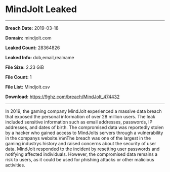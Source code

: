# MindJolt Leaked

------------
**Breach Date:** 2019-03-18

**Domain:** mindjolt.com

**Leaked Count:** 28364826

**Leaked Info:** dob,email,realname

**File Size:** 2.23 GiB

**File Count:** 1

**File List:** Mindjolt.csv

**Download:** https://9ghz.com/breach/MindJolt_474432

------------
In 2019, the gaming company MindJolt experienced a massive data breach that exposed the personal information of over 28 million users. The leak included sensitive information such as email addresses, passwords, IP addresses, and dates of birth. The compromised data was reportedly stolen by a hacker who gained access to MindJolts servers through a vulnerability in the companys website.\n\nThe breach was one of the largest in the gaming industrys history and raised concerns about the security of user data. MindJolt responded to the incident by resetting user passwords and notifying affected individuals. However, the compromised data remains a risk to users, as it could be used for phishing attacks or other malicious activities.

